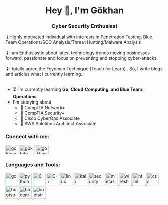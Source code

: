 <h1 align="center">Hey 👋, I'm Gökhan</h1>
<h3 align="center">Cyber Security Enthusiast</h3>
♝Highly motivated individual with interests in Penetration Testing, Blue Team Operations/SOC Analysis/Threat Hunting/Malware Analysis</br>
</br>
♝I am Enthusiastic about latest technology trends moving businesses forward, passionate and focus on preventing and stopping cyber-attacks.</br>
</br>
♝I totally agree the Feynman Technique (Teach for Learn) . So, I write blogs and articles what I currently learning. </br>
</br>

  * :hourglass_flowing_sand: I’m currently learning **Go, Cloud Computing, and Blue Team Operations**
  * I'm studying about 
    * :seedling: CompTIA Network+
    * :seedling: CompTIA Security+
    * :seedling: Cisco CyberOps Associate 
    * :seedling: AWS Solutions Architect Associate 
<h3 align="left">Connect with me:</h3>
<a href="https://linkedin.com/in/gokhangokcen" target="blank"><img align="center" src="https://raw.githubusercontent.com/rahuldkjain/github-profile-readme-generator/master/src/images/icons/Social/linked-in-alt.svg" alt="gokhangokcen" height="30" width="40" /></a>
<a href="https://tryhackme.com/p/g0kh4n" target="blank"><img align="center" src="https://onurgule.com.tr/wp-content/uploads/2021/07/THMlogo.png" alt="g0kh4n" height="30" width="50" /></a>
<a href="https://medium.com/@gokhangokcen/t%C3%BCm-yaz%C4%B1lar-all-stories-7956b173f442" target="blank"><img align="center" src="https://github.com/rahuldkjain/github-profile-readme-generator/blob/master/src/images/icons/Social/medium.svg" alt="gokhangokcen" height="30" width="40" /></a>
</p>

<h3 align="left">Languages and Tools:</h3>
<p align = "left" > <a href = "#" target =
  "_blank" > <img src =
  "https://github.com/rahuldkjain/github-profile-readme-generator/blob/master/src/images/icons/ProgrammingLanguages/go.svg"
  alt = "go" width = "40" height = "40" / ></a > <a href =
  "#" target = "_blank" > <img src =
  "https://github.com/rahuldkjain/github-profile-readme-generator/blob/master/src/images/icons/ProgrammingLanguages/python.svg"
  alt = "python" width = "40" height = "40" / ></a > <a href =
  "#" target = "_blank" > <img src =
  "https://github.com/rahuldkjain/github-profile-readme-generator/blob/master/src/images/icons/ProgrammingLanguages/c.svg"
  alt = "C" width = "40" height = "40" / ></a > <a href =
  "#" target = "_blank" > <img src =
  "https://github.com/rahuldkjain/github-profile-readme-generator/blob/master/src/images/icons/ProgrammingLanguages/cpp.svg" 
  alt = "C++" width = "40" height = "40" / ></a > <a href =
  "#" target = "_blank" > <img src =
  "https://github.com/rahuldkjain/github-profile-readme-generator/blob/master/src/images/icons/Other/linux.svg" alt =
  "linux" width = "40" height = "40" / ></a > <a href =
  "#" target = "_blank" > <img src =
  "https://toppng.com/uploads/preview/kali-linux-logo-11562915225uyursxhbp6.png" alt =
  "kali linux" width = "40" height = "40" / ></a > <a href =
  "#" target = "_blank" > <img src =
  "https://cylab.be/storage/blog/65/files/GczoDUuisS9oISm7pRkZLQjEjpjQ5jWsMJdAm8Yu.png" alt =
  "security onion" width = "50" height = "40" / ></a > <a href =
  "#" target = "_blank" > <img src =
  "https://banner2.cleanpng.com/20180524/egt/kisspng-metasploit-project-penetration-test-security-hacke-5b072f9ad4d962.7481310415271975948718.jpg" alt = "metasploit" width = "40" height = "40" / ></a ><a href =
  "#" target = "_blank" > <img src =
  "https://www.wireshark.org/assets/images/sflogo.png" alt = "wireshark" width = "40" height = "40" / ></a ><a href =
  "#" target = "_blank" > <img src =
  "https://github.com/rahuldkjain/github-profile-readme-generator/blob/master/src/images/icons/FrontendDevelopment/html.svg" alt = "html" width = "40" height = "40" / ></a ><a href =
  "#" target = "_blank" > <img src =
  "https://github.com/rahuldkjain/github-profile-readme-generator/blob/master/src/images/icons/FrontendDevelopment/css.svg" alt = "css" width = "40" height = "40" / ></a ><a href =
  "#" target = "_blank" > <img src =
  "https://github.com/rahuldkjain/github-profile-readme-generator/blob/master/src/images/icons/FrontendDevelopment/bootstrap.svg" alt = "bootstrap" width = "40" height = "40" / ></a ><a href =
  "#" target = "_blank" > <img src =
  "https://github.com/rahuldkjain/github-profile-readme-generator/blob/master/src/images/icons/ProgrammingLanguages/javascript.svg" alt = "bootstrap" width = "40" height = "40" / ></a ><a href =
  "#" target = "_blank" > <img src =
  "https://github.com/rahuldkjain/github-profile-readme-generator/blob/master/src/images/icons/Devops/aws.svg" alt = "bootstrap" width = "40" height = "40" / ></a >
 
  
  </p >
  
  
